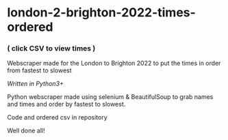 # london-2-brighton-2022-times-ordered

### ( click CSV to view times ) 

Webscraper made for the London to Brighton 2022 to put the times in order from fastest to slowest

*Written in Python3+*

Python webscraper made using selenium & BeautifulSoup to grab names and times and order by fastest to slowest.

Code and ordered csv in repository

Well done all!
